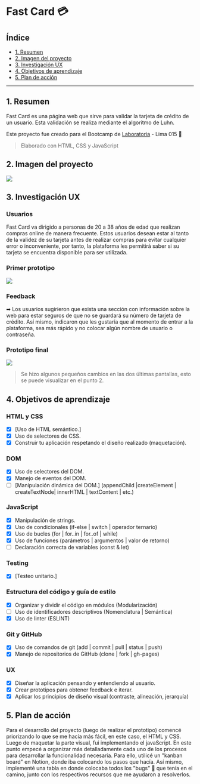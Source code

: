 # Fast Card 💳

## Índice

* [1. Resumen](#1-Resumen)
* [2. Imagen del proyecto](#2-Imagen-del-proyecto)
* [3. Investigación UX](#3-Investigación-UX)
* [4. Objetivos de aprendizaje](#Objetivos-de-aprendizaje)
* [5. Plan de acción](#4-Plan-de-acción)

***

## 1. Resumen
Fast Card es una página web que sirve para validar la tarjeta de crédito de un usuario. Esta validación se realiza mediante el algoritmo de Luhn.

Este proyecto fue creado para el Bootcamp de  <a  href="https://www.laboratoria.la">Laboratoria</a> - Lima 015 💛

> Elaborado con HTML, CSS y JavaScript

## 2. Imagen del proyecto
![](https://i.postimg.cc/LXMq8JfX/proyectofinal.png)

## 3. Investigación UX

### Usuarios
Fast Card va dirigido a personas de 20 a 38 años de edad que realizan compras online de manera frecuente. Estos usuarios desean estar al tanto de la validez de su tarjeta antes de realizar compras para evitar cualquier error o inconveniente, por tanto, la plataforma les permitirá saber si su tarjeta se encuentra disponible para ser utilizada.

### Primer prototipo
![](https://i.postimg.cc/zfJHFZLX/prototipo01.png)

### Feedback
➡ Los usuarios sugirieron que exista una sección con información sobre la web para estar seguros de que no se guardará su número de tarjeta de crédito. Así mismo, indicaron que les gustaría que al momento de entrar a la plataforma, sea más rápido y no colocar algún nombre de usuario o contraseña.

### Prototipo final
![](https://i.postimg.cc/htq1NtZS/prototipo-final.png)
> Se hizo algunos pequeños cambios en las dos últimas pantallas, esto se puede visualizar en el punto 2.

## 4. Objetivos de aprendizaje

### HTML y CSS
* [x] [Uso de HTML semántico.]
* [x] Uso de selectores de CSS.
* [x] Construir tu aplicación respetando el diseño realizado (maquetación).

### DOM

* [x] Uso de selectores del DOM.
* [x] Manejo de eventos del DOM.
* [ ] [Manipulación dinámica del DOM.]
(appendChild |createElement | createTextNode| innerHTML | textContent | etc.)

### JavaScript

* [x] Manipulación de strings.
* [x] Uso de condicionales (if-else | switch | operador ternario)
* [x] Uso de bucles (for | for..in | for..of | while)
* [x] Uso de funciones (parámetros | argumentos | valor de retorno)
* [ ] Declaración correcta de variables (const & let)

### Testing

* [x] [Testeo unitario.]

### Estructura del código y guía de estilo

* [x] Organizar y dividir el código en módulos (Modularización)
* [ ] Uso de identificadores descriptivos (Nomenclatura | Semántica)
* [x] Uso de linter (ESLINT)

### Git y GitHub

* [x] Uso de comandos de git (add | commit | pull | status | push)
* [x] Manejo de repositorios de GitHub (clone | fork | gh-pages)

### UX

* [x] Diseñar la aplicación pensando y entendiendo al usuario.
* [x] Crear prototipos para obtener feedback e iterar.
* [x] Aplicar los principios de diseño visual (contraste, alineación, jerarquía)

## 5. Plan de acción
Para el desarrollo del proyecto (luego de realizar el prototipo) comencé priorizando lo que se me hacía más fácil, en este caso, el HTML y CSS. Luego de maquetar la parte visual, fui implementando el javaScript. En este punto empecé a organizar más detalladamente cada uno de los procesos para desarrollar la funcionalidad necesaria. Para ello, utilicé un "kanban board" en Notion, donde iba colocando los pasos que hacía. Así mismo, implementé una tabla en donde colocaba todos los "bugs" 🐞 que tenía en el camino, junto con los respectivos recursos que me ayudaron a resolverlos.